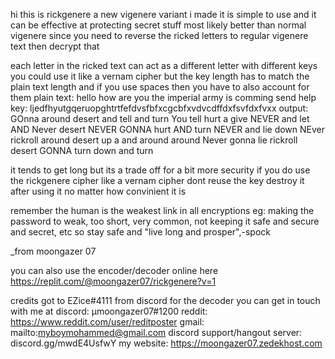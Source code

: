 hi this is rickgenere a new vigenere variant i made
it is simple to use
and it can be effective at protecting secret stuff most likely better than normal vigenere since you need to reverse the ricked letters to regular vigenere text then decrypt that

each letter in the ricked text can act as a different letter with different keys
you could use it like a vernam cipher but the key length has to match the plain text length and if you use spaces then you have to also account for them
   plain text: hello how are you the imperial army is comming send help
          key: ljedfhyutgqeruopghtrtfefdvsfbfxcgcbfxvdvcdffdxfsvfdxfvxx
output: GOnna around desert and tell and turn You tell hurt a give NEVER and let AND Never desert NEVER GONNA hurt AND turn NEVER and lie down NEver rickroll around desert up a and around around Never gonna lie rickroll desert GONNA turn down and turn

it tends to get long but its a trade off for a bit more security
if you do use the rickgenere cipher like a vernam cipher dont reuse the key 
destroy it after using it no matter how convinient it is

remember the human is the weakest link in all encryptions
eg: making the password to weak, too short, very common, not keeping it safe and secure and secret, etc
so stay safe and "live long and prosper",-spock

_from moongazer 07

you can also use the encoder/decoder online here https://replit.com/@moongazer07/rickgenere?v=1

credits got to EZice#4111 from discord for the decoder
you can get in touch with me at
discord: μmoongazer07#1200
reddit: https://www.reddit.com/user/reditposter
gmail: mailto:myboymohammed@gmail.com
discord support/hangout server: discord.gg/mwdE4UsfwY
my website: https://moongazer07.zedekhost.com
